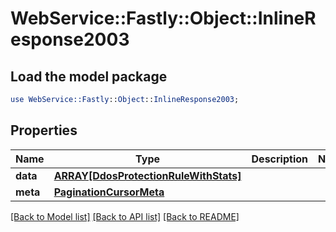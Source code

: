 # WebService::Fastly::Object::InlineResponse2003

## Load the model package
```perl
use WebService::Fastly::Object::InlineResponse2003;
```

## Properties
Name | Type | Description | Notes
------------ | ------------- | ------------- | -------------
**data** | [**ARRAY[DdosProtectionRuleWithStats]**](DdosProtectionRuleWithStats.md) |  | 
**meta** | [**PaginationCursorMeta**](PaginationCursorMeta.md) |  | 

[[Back to Model list]](../README.md#documentation-for-models) [[Back to API list]](../README.md#documentation-for-api-endpoints) [[Back to README]](../README.md)


